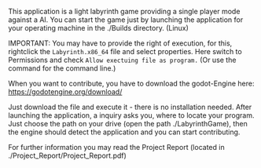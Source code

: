 This application is a light labyrinth game providing a single player mode against a AI.
You can start the game just by launching the application for your operating machine in the ./Builds directory. (Linux)

IMPORTANT: You may have to provide the right of execution, for this, rightclick the `Labyrinth.x86_64` file and select properties. Here switch to Permissions and check `Allow exectuing file as program.` (Or use the command for the command line.)

When you want to contribute, you have to download the godot-Engine here:
https://godotengine.org/download/

Just download the file and execute it - there is no installation needed.
After launching the application, a inquiry asks you, where to locate your program. Just choose the path on your drive (open the path ./LabyrinthGame), then the engine should detect the application and you can start contributing.

For further information you may read the Project Report (located in ./Project_Report/Project_Report.pdf)
